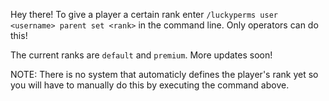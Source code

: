 Hey there!
To give a player a certain rank enter ```/luckyperms user <username> parent set <rank>``` in the command line. Only operators can do this!

The current ranks are ```default``` and ```premium```.
More updates soon!

NOTE: There is no system that automaticly defines the
player's rank yet so you will have to manually do this by executing the command above.
